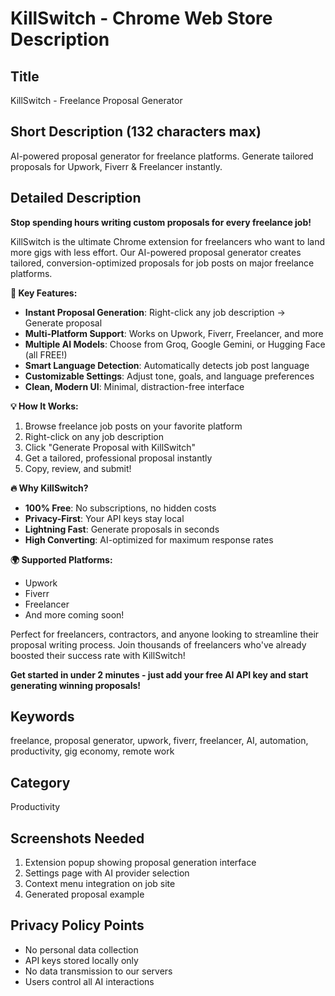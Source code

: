 # KillSwitch - Chrome Web Store Description

## Title
KillSwitch - Freelance Proposal Generator

## Short Description (132 characters max)
AI-powered proposal generator for freelance platforms. Generate tailored proposals for Upwork, Fiverr & Freelancer instantly.

## Detailed Description

**Stop spending hours writing custom proposals for every freelance job!**

KillSwitch is the ultimate Chrome extension for freelancers who want to land more gigs with less effort. Our AI-powered proposal generator creates tailored, conversion-optimized proposals for job posts on major freelance platforms.

**🚀 Key Features:**
- **Instant Proposal Generation**: Right-click any job description → Generate proposal
- **Multi-Platform Support**: Works on Upwork, Fiverr, Freelancer, and more
- **Multiple AI Models**: Choose from Groq, Google Gemini, or Hugging Face (all FREE!)
- **Smart Language Detection**: Automatically detects job post language
- **Customizable Settings**: Adjust tone, goals, and language preferences
- **Clean, Modern UI**: Minimal, distraction-free interface

**💡 How It Works:**
1. Browse freelance job posts on your favorite platform
2. Right-click on any job description 
3. Click "Generate Proposal with KillSwitch"
4. Get a tailored, professional proposal instantly
5. Copy, review, and submit!

**🔥 Why KillSwitch?**
- **100% Free**: No subscriptions, no hidden costs
- **Privacy-First**: Your API keys stay local
- **Lightning Fast**: Generate proposals in seconds
- **High Converting**: AI-optimized for maximum response rates

**🌍 Supported Platforms:**
- Upwork
- Fiverr  
- Freelancer
- And more coming soon!

Perfect for freelancers, contractors, and anyone looking to streamline their proposal writing process. Join thousands of freelancers who've already boosted their success rate with KillSwitch!

**Get started in under 2 minutes - just add your free AI API key and start generating winning proposals!**

## Keywords
freelance, proposal generator, upwork, fiverr, freelancer, AI, automation, productivity, gig economy, remote work

## Category
Productivity

## Screenshots Needed
1. Extension popup showing proposal generation interface
2. Settings page with AI provider selection
3. Context menu integration on job site
4. Generated proposal example

## Privacy Policy Points
- No personal data collection
- API keys stored locally only
- No data transmission to our servers
- Users control all AI interactions